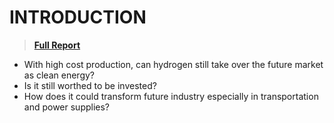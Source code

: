 # INTRODUCTION
> [**Full Report**](https://github.com/nico2997/Impact-X-/blob/main/Hydrogen%20Power/Hydrogen%2C%20Future%20Energy.pdf)

* With high cost production, can hydrogen still take over the future market as clean energy? 
* Is it still worthed to be invested? 
* How does it could transform future industry especially in transportation and power supplies?
